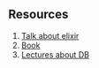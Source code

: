 ## Resources
1. [Talk about elixir](https://www.youtube.com/watch?v=UAlkWtJO8AM)
2. [Book](https://sarabander.github.io/sicp/html/1_002e2.xhtml#g_t1_002e2_002e2)
3. [Lectures about DB](https://www.youtube.com/channel/UCDSOFb3LooZVw8K5HWZ9ugA/videos)

